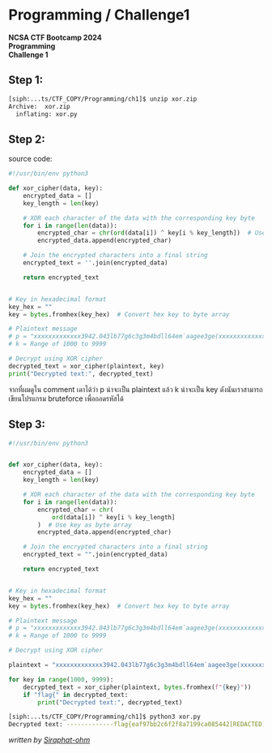 # Programming / Challenge1
**NCSA CTF Bootcamp 2024**<br/>
**Programming**<br/>
**Challenge 1**
## Step 1:
```bash
[siph:...ts/CTF_COPY/Programming/ch1]$ unzip xor.zip
Archive:  xor.zip
  inflating: xor.py
```
## Step 2:
source code:
```python
#!/usr/bin/env python3

def xor_cipher(data, key):
    encrypted_data = []
    key_length = len(key)

    # XOR each character of the data with the corresponding key byte
    for i in range(len(data)):
        encrypted_char = chr(ord(data[i]) ^ key[i % key_length])  # Use key as byte array
        encrypted_data.append(encrypted_char)

    # Join the encrypted characters into a final string
    encrypted_text = ''.join(encrypted_data)

    return encrypted_text


# Key in hexadecimal format
key_hex = ""
key = bytes.fromhex(key_hex)  # Convert hex key to byte array

# Plaintext message
# p = "xxxxxxxxxxxxx3942.043lb77g6c3g3m4bdll64em`aagee3ge(xxxxxxxxxxxxxxxx"
# k = Range of 1000 to 9999

# Decrypt using XOR cipher
decrypted_text = xor_cipher(plaintext, key)
print("Decrypted text:", decrypted_text)
```
จากที่ผมดูใน comment เดาได้ว่า p น่าจะเป็น plaintext แล้ว k น่าจะเป็น key ดังนันเราสามารถเขียนโปรแกรม bruteforce เพื่อถอดรหัสได้
## Step 3:
```python
#!/usr/bin/env python3


def xor_cipher(data, key):
    encrypted_data = []
    key_length = len(key)

    # XOR each character of the data with the corresponding key byte
    for i in range(len(data)):
        encrypted_char = chr(
            ord(data[i]) ^ key[i % key_length]
        )  # Use key as byte array
        encrypted_data.append(encrypted_char)

    # Join the encrypted characters into a final string
    encrypted_text = "".join(encrypted_data)

    return encrypted_text


# Key in hexadecimal format
key_hex = ""
key = bytes.fromhex(key_hex)  # Convert hex key to byte array

# Plaintext message
# p = "xxxxxxxxxxxxx3942.043lb77g6c3g3m4bdll64em`aagee3ge(xxxxxxxxxxxxxxxx"
# k = Range of 1000 to 9999

# Decrypt using XOR cipher

plaintext = "xxxxxxxxxxxxx3942.043lb77g6c3g3m4bdll64em`aagee3ge(xxxxxxxxxxxxxxxx"

for key in range(1000, 9999):
    decrypted_text = xor_cipher(plaintext, bytes.fromhex(f"{key}"))
    if "flag{" in decrypted_text:
        print("Decrypted text:", decrypted_text)
```
```bash
[siph:...ts/CTF_COPY/Programming/ch1]$ python3 xor.py
Decrypted text: -------------flag{eaf97bb2c6f2f8a7199ca085442[REDACTED]}----------------
```
*written by [Siraphat-ohm](https://github.com/Siraphat-ohm)*